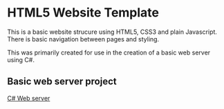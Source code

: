 # HTML5 Website Template

This is a basic website strucure using HTML5, CSS3 and plain Javascript. There is basic navigation between pages and styling.

This was primarily created for use in the creation of a basic web server using C#.

## Basic web server project
[C# Web server](https://github.com/Sam-Ballantyne/BasicWebServer)